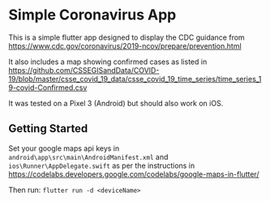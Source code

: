 # Simple Coronavirus App

This is a simple flutter app designed to display the CDC guidance from https://www.cdc.gov/coronavirus/2019-ncov/prepare/prevention.html

It also includes a map showing confirmed cases as listed in https://github.com/CSSEGISandData/COVID-19/blob/master/csse_covid_19_data/csse_covid_19_time_series/time_series_19-covid-Confirmed.csv

It was tested on a Pixel 3 (Android) but should also work on iOS.

## Getting Started

Set your google maps api keys in `android\app\src\main\AndroidManifest.xml` and `ios\Runner\AppDelegate.swift` as per the instructions in https://codelabs.developers.google.com/codelabs/google-maps-in-flutter/

Then run: `flutter run -d <deviceName>`
